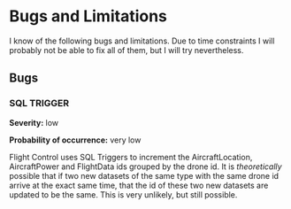 # Bugs and Limitations

I know of the following bugs and limitations. Due to time constraints I will
probably not be able to fix all of them, but I will try nevertheless. 

## Bugs

### SQL TRIGGER

**Severity:** low

**Probability of occurrence:** very low

Flight Control uses SQL Triggers to increment the AircraftLocation,
AircraftPower and FlightData ids grouped by the drone id. It is *theoretically*
possible that if two new datasets of the same type with the same drone id
arrive at the exact same time, that the id of these two new datasets are updated
to be the same. This is very unlikely, but still possible.
